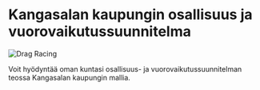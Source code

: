 # Kangasalan kaupungin osallisuus ja vuorovaikutussuunnitelma

![[Drag Racing](https://github.com/Kangasalakehitys/osallisuus/blob/main/docs/themes/Kangasala_cover.png)]([Dragster.jpg](https://github.com/Kangasalakehitys/osallisuus/blob/main/docs/themes/Kangasala_cover.png))

Voit hyödyntää oman kuntasi osallisuus- ja vuorovaikutussuunnitelman teossa Kangasalan kaupungin mallia. 




